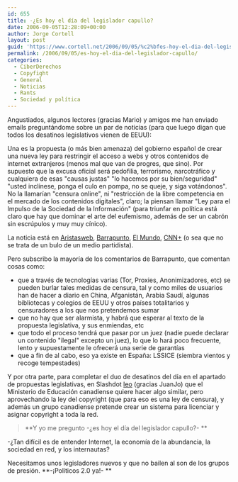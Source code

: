 ```yaml
---
id: 655
title: -¿Es hoy el dí­a del legislador capullo?
date: 2006-09-05T12:28:09+00:00
author: Jorge Cortell
layout: post
guid: 'https://www.cortell.net/2006/09/05/%c2%bfes-hoy-el-dia-del-legislador-capullo/'
permalink: /2006/09/05/es-hoy-el-dia-del-legislador-capullo/
categories:
  - CiberDerechos
  - Copyfight
  - General
  - Noticias
  - Rants
  - Sociedad y polí­tica
---
```

Angustiados, algunos lectores (gracias Mario) y amigos me han enviado emails preguntándome sobre un par de noticias (para que luego digan que todos los desatinos legislativos vienen de EEUU):

Una es la propuesta (o más bien amenaza) del gobierno español de crear una nueva ley para restringir el acceso a webs y otros contenidos de internet extranjeros (menos mal que van de progres, que sino). Por supuesto que la excusa oficial será pedofilia, terrorismo, narcotráfico y cualquiera de esas "causas justas" "lo hacemos por su bien/seguridad" "usted inclí­nese, ponga el culo en pompa, no se queje, y siga votándonos". No la llamarí­an "censura online", ni "restricción de la libre competencia en el mercado de los contenidos digitales", claro; la piensan llamar "Ley para el Impulso de la Sociedad de la Información" (para triunfar en polí­tica está claro que hay que dominar el arte del eufemismo, además de ser un cabrón sin escrúpulos y muy muy cí­nico).

La noticia está en <a target="_blank" title="noticia en Aristasweb" href="https://www.aristasweb.net/noticias.php?idn=4170&clase=100">Aristasweb</a>, <a target="_blank" title="noticia en Barrapunto" href="https://barrapunto.com/articles/06/09/05/0054225.shtml">Barrapunto</a>, <a target="_blank" title="noticia en El Mundo" href="https://www.elmundo.es/navegante/2006/09/04/tecnologia/1157400875.html">El Mundo</a>, <a target="_blank" title="noticia en CNN+" href="https://www.plus.es/codigo/noticias/ficha_noticia.asp?id=565198">CNN+</a> (o sea que no se trata de un bulo de un medio partidista).

Pero subscribo la mayorí­a de los comentarios de Barrapunto, que comentan cosas como:

  * que a través de tecnologí­as varias (Tor, Proxies, Anonimizadores, etc) se pueden burlar tales medidas de censura, tal y como miles de usuarios han de hacer a diario en China, Afganistán, Arabia Saudí­, algunas bibliotecas y colegios de EEUU y otros paí­ses totalitarios y censuradores a los que nos pretendemos sumar
  * que no hay que ser alarmista, y habrá que esperar al texto de la propuesta legislativa, y sus enmiendas, etc
  * que todo el proceso tendrá que pasar por un juez (nadie puede declarar un contenido "ilegal" excepto un juez), lo que lo hará poco frecuente, lento y supuestamente le ofrecerá una serie de garantí­as
  * que a fin de al cabo, eso ya existe en España: LSSICE (siembra vientos y recoge tempestades)

Y por otra parte, para completar el duo de desatinos del dí­a en el apartado de propuestas legislativas, en Slashdot <a target="_blank" title="noticia en Slashdot" href="https://yro.slashdot.org/article.pl?sid=06/09/05/0418223&from=rss">leo</a> (gracias JuanJo) que el Ministerio de Educación canadiense quiere hacer algo similar, pero aprovechando la ley del copyright (que para eso es una ley de censura), y además un grupo canadiense pretende crear un sistema para licenciar y asignar copyright a toda la red.

> **Y yo me pregunto -¿es hoy el dí­a del legislador capullo?- **

-¿Tan difí­cil es de entender Internet, la economí­a de la abundancia, la sociedad en red, y los internautas?

Necesitamos unos legisladores nuevos y que no bailen al son de los grupos de presión. **-¡Polí­ticos 2.0 ya!- **